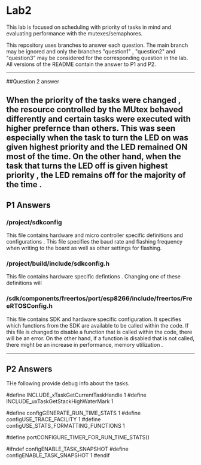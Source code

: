 #  Lab2

This lab is focused on scheduling with priority of tasks in mind and evaluating performance with the mutexes/semaphores.

This repository uses branches to answer each question. The main branch may be ignored and only the branches "question1" , "question2" and "question3" may be considered for the corresponding question in the lab. All versions of the README contain the answer to P1 and P2.

---
##Question 2 answer

When the priority of the tasks were changed , the resource controlled by the MUtex behaved differently and certain tasks were executed with higher prefernce than others. This was seen especially when the task to turn the LED on was given highest priority and the LED remained ON most of the time. On the other hand, when the task that turns the LED off is given highest priority , the LED remains off for the majority of the time .
---

## P1 Answers

### /project/sdkconfig
This file contains hardware and micro controller specific definitions and configurations . This file specifies the baud rate and flashing frequency when writing to the board as well as other settings for flashing. 

### /project/build/include/sdkconfig.h

This file contains hardware specific defintions . Changing one of these definitions will 

### /sdk/components/freertos/port/esp8266/include/freertos/FreeRTOSConfig.h

This file contains SDK and hardware specific configuration. It specifies which functions from the SDK are available to be called within the code. If this file is changed to disable a function that is called within the code, there will be an error. On the other hand, if a function is disabled that is not called, there might be an increase in performance, memory utilization .

---
## P2 Answers

THe following provide debug info about the tasks.

#define INCLUDE_xTaskGetCurrentTaskHandle 1
#define INCLUDE_uxTaskGetStackHighWaterMark 1


#define configGENERATE_RUN_TIME_STATS           1
#define configUSE_TRACE_FACILITY                1
#define configUSE_STATS_FORMATTING_FUNCTIONS    1

#define portCONFIGURE_TIMER_FOR_RUN_TIME_STATS()

#ifndef configENABLE_TASK_SNAPSHOT
#define configENABLE_TASK_SNAPSHOT          1
#endif

